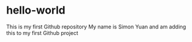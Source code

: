 # hello-world
This is my first Github repository
My name is Simon Yuan and am adding this to my first Github project
